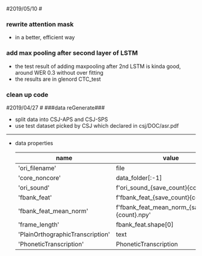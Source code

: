 
#2019/05/10  #
### rewrite attention mask ###
* in a better, efficient way

### add max pooling after second layer of LSTM ###
* the test result of adding maxpooling after 2nd LSTM is kinda good, around WER 0.3 without over fitting
* the results are in glenord CTC_test

### clean up code ###

#2019/04/27  #
###data reGenerate###
* split data into CSJ-APS and CSJ-SPS
* use test dataset picked by CSJ which declared in csj/DOC/asr.pdf
***
* data properties
    
    | name | value |
    | ---- | ----  |
    |'ori_filename'                  | file                                            | 
    |'core_noncore'                  | data_folder[:-1]                                |
    |'ori_sound'                     |f'ori_sound_{save_count}{count}.npy'             |
    |'fbank_feat'                    |f'fbank_feat_{save_count}{count}.npy'            |
    |'fbank_feat_mean_norm'          |f'fbank_feat_mean_norm_{save_count}{count}.npy'  |
    |'frame_length'                  |fbank_feat.shape[0]                              |
    |'PlainOrthographicTranscription'| text                                            |
    |'PhoneticTranscription'         | PhoneticTranscription                           |